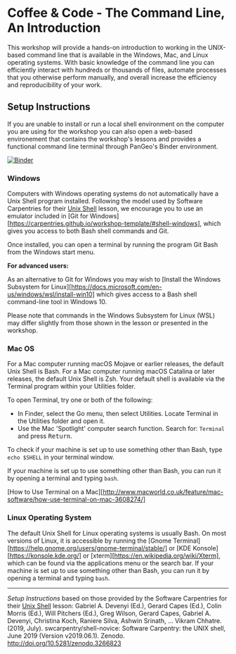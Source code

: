 # Coffee & Code - The Command Line, An Introduction

This workshop will provide a hands-on introduction to working in the UNIX-based command line that is available in the Windows, Mac, and Linux operating systems. With basic knowledge of the command line you can efficiently interact with hundreds or thousands of files, automate processes that you otherwise perform manually, and overall increase the efficiency and reproducibility of your work.

## Setup Instructions

If you are unable to install or run a local shell environment on the computer you are using for the workshop you can also open a web-based environement that contains the workshop's lessons and provides a functional command line terminal through PanGeo's Binder environment.

[![Binder](https://binder.pangeo.io/badge_logo.svg)](https://binder.pangeo.io/v2/gh/unmrds/cc-command-line/master)

### Windows
Computers with Windows operating systems do not automatically have a Unix Shell program installed.
Following the model used by Software Carpentries for their [Unix Shell](http://swcarpentry.github.io/shell-novice/) lesson, we encourage you to use an emulator included in [Git for Windows][https://carpentries.github.io/workshop-template/#shell-windows], which gives you access to both Bash shell commands and Git.

Once installed, you can open a terminal by running the program Git Bash from the Windows start menu.

**For advanced users:**

As an alternative to Git for Windows you may wish to [Install the Windows Subsystem for Linux][https://docs.microsoft.com/en-us/windows/wsl/install-win10]
which gives access to a Bash shell command-line tool in Windows 10.

Please note that commands in the Windows Subsystem for Linux (WSL) may differ slightly
from those shown in the lesson or presented in the workshop.

### Mac OS
For a Mac computer running macOS Mojave or earlier releases, the default Unix Shell is Bash.
For a Mac computer running macOS Catalina or later releases, the default Unix Shell is Zsh.
Your default shell is available via the Terminal program within your Utilities folder.

To open Terminal, try one or both of the following:
* In Finder, select the Go menu, then select Utilities.
  Locate Terminal in the Utilities folder and open it.
* Use the Mac 'Spotlight' computer search function.
  Search for: `Terminal` and press <kbd>Return</kbd>.

To check if your machine is set up to use something other than Bash,
type `echo $SHELL` in your terminal window.

If your machine is set up to use something other than Bash,
you can run it by opening a terminal and typing `bash`.

[How to Use Terminal on a Mac][http://www.macworld.co.uk/feature/mac-software/how-use-terminal-on-mac-3608274/]

### Linux Operating System

The default Unix Shell for Linux operating systems is usually Bash.
On most versions of Linux, it is accessible by running the
[Gnome Terminal][https://help.gnome.org/users/gnome-terminal/stable/] or [KDE Konsole][https://konsole.kde.org/] or [xterm][https://en.wikipedia.org/wiki/Xterm],
which can be found via the applications menu or the search bar.
If your machine is set up to use something other than Bash,
you can run it by opening a terminal and typing `bash`.

--------------

*Setup Instructions* based on those provided by the Software Carpentries for their [Unix Shell](http://swcarpentry.github.io/shell-novice/) lesson: Gabriel A. Devenyi (Ed.), Gerard Capes (Ed.), Colin Morris (Ed.), Will Pitchers (Ed.),
Greg Wilson, Gerard Capes, Gabriel A. Devenyi, Christina Koch, Raniere Silva, Ashwin Srinath, … Vikram Chhatre.
(2019, July). swcarpentry/shell-novice: Software Carpentry: the UNIX shell, June 2019 (Version v2019.06.1).
Zenodo. http://doi.org/10.5281/zenodo.3266823
